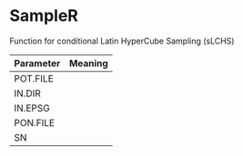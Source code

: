 # SampleR
Function for conditional Latin HyperCube Sampling (sLCHS)

| Parameter | Meaning | 
| --------|-------|
| POT.FILE|  | 
| IN.DIR  |  |
| IN.EPSG | |
| PON.FILE | |
| SN | |

